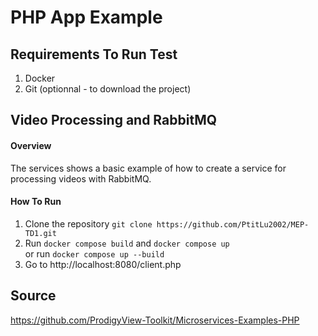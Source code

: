 # PHP App Example

## Requirements To Run Test
1. Docker
2. Git (optionnal - to download the project)

## Video Processing and RabbitMQ
#### Overview
The services shows a basic example of how to create a service for processing videos with RabbitMQ.

#### How To Run
1. Clone the repository `git clone https://github.com/PtitLu2002/MEP-TD1.git`
3. Run `docker compose build` and `docker compose up`  
or run `docker compose up --build`
4. Go to http://localhost:8080/client.php

## Source
<https://github.com/ProdigyView-Toolkit/Microservices-Examples-PHP>

